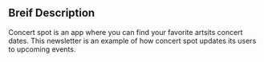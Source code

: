 ## Breif Description

Concert spot is an app where you can find your favorite artsits concert dates. This newsletter is an example of how concert spot updates its users to upcoming events.
